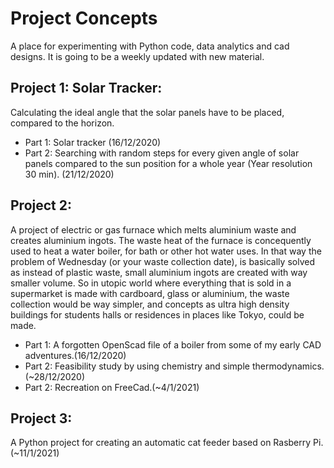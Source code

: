 # Project Concepts
A place for experimenting with Python code, data analytics and cad designs.
It is going to be a weekly updated with new material.

## Project 1: Solar Tracker: 
Calculating the ideal angle that the solar panels have to be placed, compared to the horizon. 
* Part 1: Solar tracker (16/12/2020)
* Part 2: Searching with random steps for every given angle of solar panels compared to the sun position for a whole year (Year resolution 30 min). (21/12/2020)

## Project 2:
A project of electric or gas furnace which melts aluminium waste and creates aluminium ingots.
The waste heat of the furnace is concequently used to heat a water boiler, for bath or other hot water uses.
In that way the problem of Wednesday (or your waste collection date), is basically solved as instead of plastic waste, small aluminium ingots are created with way smaller volume.
So in utopic world where everything that is sold in a supermarket is made with cardboard, glass or aluminium, the waste collection would be way simpler, and concepts as ultra high density buildings for students halls or residences in places like Tokyo, could be made.
* Part 1: A forgotten OpenScad file of a boiler from some of my early CAD adventures.(16/12/2020)
* Part 2: Feasibility study by using chemistry and simple thermodynamics.(~28/12/2020)
* Part 2: Recreation on FreeCad.(~4/1/2021)

## Project 3:
A Python project for creating an automatic cat feeder based on Rasberry Pi.(~11/1/2021)
